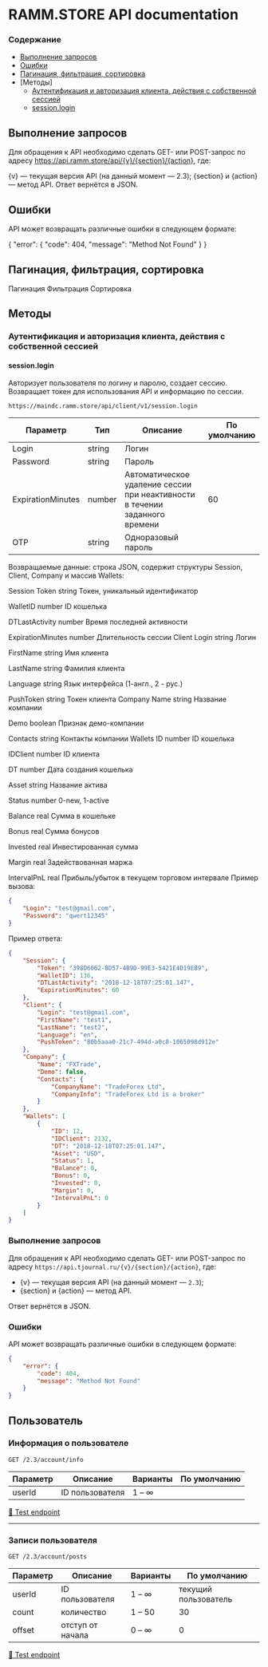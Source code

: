 # RAMM.STORE API documentation
### Содержание
* [Выполнение запросов](#Выполнение-запросов)
* [Ошибки](#Ошибки)
* [Пагинация, фильтрация, сортировка](#Пагинация,-фильтрация,-сортировка)
* [Методы]
    * [Аутентификация и авторизация клиента, действия с собственной сессией](#Аутентификация-и-авторизация-клиента,-действия-с-собственной-сессией)
    * [session.login](#session.login)

## Выполнение запросов
Для обращения к API необходимо сделать GET- или POST-запрос по адресу https://api.ramm.store/api/{v}/{section}/{action}, где:

{v} — текущая версия API (на данный момент — 2.3);
{section} и {action} — метод API.
Ответ вернётся в JSON.

## Ошибки
API может возвращать различные ошибки в следующем формате:

{
    "error": {
        "code": 404,
        "message": "Method Not Found"
    }
}

## Пагинация, фильтрация, сортировка
Пагинация
Фильтрация
Сортировка

## Методы
### Аутентификация и авторизация клиента, действия с собственной сессией
#### session.login

Авторизует пользователя по логину и паролю, создает сессию. Возвращает токен для использования API и информацию по сессии.

`https://maindc.ramm.store/api/client/v1/session.login`

Параметр | Тип | Описание | По умолчанию
---------|----------|----------|--------------
Login   | string | Логин |
Password   | string | Пароль |
ExpirationMinutes   | number | Автоматическое удаление сессии при неактивности в течении заданного времени | 60
OTP   | string | Одноразовый пароль |

Возвращаемые данные: строка JSON, содержит структуры Session, Client, Company и массив Wallets:


Session	Token	string	Токен, уникальный идентификатор

WalletID	number	ID кошелька

DTLastActivity	number	Время последней активности

ExpirationMinutes	number	Длительность сессии
Client	Login	string	Логин

FirstName	string	Имя клиента

LastName	string	Фамилия клиента

Language	string	Язык интерфейса (1-англ., 2 - рус.)

PushToken	string	Токен клиента
Company	Name	string	Название компании

Demo	boolean	Признак демо-компании

Contacts	string	Контакты компании
Wallets	ID	number	ID кошелька

IDClient	number	ID клиента

DT	number	Дата создания кошелька

Asset	string	Название актива

Status	number	0-new, 1-active

Balance	real	Сумма в кошельке

Bonus	real	Сумма бонусов

Invested	real	Инвестированная сумма

Margin	real	Задействованная маржа

IntervalPnL	real	Прибыль/убыток в текущем торговом интервале
Пример вызова:
```json
{
    "Login": "test@gmail.com",
    "Password": "qwert12345"
}
```

Пример ответа:
```json
{
    "Session": {
        "Token": "398D6062-8D57-4B9D-99E3-5421E4D19E89",
        "WalletID": 136,
        "DTLastActivity": "2018-12-18T07:25:01.147",
        "ExpirationMinutes": 60
    },
    "Client": {
        "Login": "test@gmail.com",
        "FirstName": "test1",
        "LastName": "test2",
        "Language": "en",
        "PushToken": "80b5aaa0-21c7-494d-a0c8-1065098d912e"
    },
    "Company": {
        "Name": "FXTrade",
        "Demo": false,
        "Contacts": {
            "CompanyName": "TradeForex Ltd",
            "CompanyInfo": "TradeForex Ltd is a broker"
        }
    },
    "Wallets": [
        {
            "ID": 12,
            "IDClient": 2132,
            "DT": "2018-12-18T07:25:01.147",
            "Asset": "USD",
            "Status": 1,
            "Balance": 0,
            "Bonus": 0,
            "Invested": 0,
            "Margin": 0,
            "IntervalPnL": 0
        }
    ]
}
```



### Выполнение запросов
Для обращения к API необходимо сделать GET- или POST-запрос по адресу `https://api.tjournal.ru/{v}/{section}/{action}`, где:

* {v} — текущая версия API (на данный момент — `2.3`);
* {section} и {action} — метод API.

Ответ вернётся в JSON.

### Ошибки
API может возвращать различные ошибки в следующем формате:
```json
{
    "error": {
        "code": 404,
        "message": "Method Not Found"
    }
}
```



## Пользователь
### Информация о пользователе
`GET /2.3/account/info`

Параметр | Описание | Варианты | По умолчанию
---------|----------|----------|--------------
userId   | ID пользователя | 1 – ∞ |

[🚀 Test endpoint](https://api.tjournal.ru/2.3/account/info?userId=1)

***
### Записи пользователя
`GET /2.3/account/posts`

Параметр | Описание | Варианты | По умолчанию
---------|----------|----------|--------------
userId   | ID пользователя | 1 – ∞ | текущий пользователь
count    | количество | 1 – 50 | 30
offset   | отступ от начала | 0 – ∞ | 0

[🚀 Test endpoint](https://api.tjournal.ru/2.3/account/posts?userId=1)
